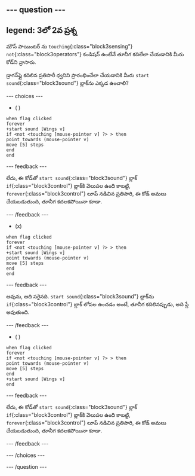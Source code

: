
--- question ---
---
legend: 3లో 2వ ప్రశ్న
---

మౌస్ పాయింటర్ ను `touching`{:class="block3sensing"} `not`{:class="block3operators"} కండిషన్ ఉంటేనే తూనీగ కదిలేలా చేయడానికి మీరు కోడ్‌ని వ్రాసారు.

డ్రాగన్‌ఫ్లై కదిలిన ప్రతిసారీ ధ్వనిని ప్రారంభించేలా చేయడానికి మీరు `start sound`{:class="block3sound"} బ్లాక్‌ను ఎక్కడ ఉంచాలి?

--- choices ---

- ( )

```blocks3
when flag clicked
forever
+start sound [Wings v]
if <not <touching [mouse-pointer v] ?> > then
point towards (mouse-pointer v)
move [5] steps
end
end
```

--- feedback ---

లేదు, ఈ కోడ్‌తో `start sound`{:class="block3sound"} బ్లాక్ `if`{:class="block3control"} బ్లాక్‌కి వెలుపల ఉంది కాబట్టి, `forever`{:class="block3control"} లూప్ నడిచిన ప్రతిసారి, ఈ కోడ్ అమలు చేయబడుతుంది, తూనీగ కదలకపోయినా కూడా.

--- /feedback ---

- (x)

```blocks3
when flag clicked
forever
if <not <touching [mouse-pointer v] ?> > then
+start sound [Wings v]
point towards (mouse-pointer v)
move [5] steps
end
end
```

  --- feedback ---

అవును, అది సరైనది. `start sound`{:class="block3sound"} బ్లాక్‌ను `if`{:class="block3control"} బ్లాక్‌ లోపల ఉంచడం అంటే, తూనీగ కదిలినప్పుడు, అది ప్లే అవుతుంది.

  --- /feedback ---

- ( )


```blocks3
when flag clicked
forever
if <not <touching [mouse-pointer v] ?> > then
point towards (mouse-pointer v)
move [5] steps
end
+start sound [Wings v]
end
```

  --- feedback ---

లేదు, ఈ కోడ్‌తో `start sound`{:class="block3sound"} బ్లాక్ `if`{:class="block3control"} బ్లాక్‌కి వెలుపల ఉంది కాబట్టి, `forever`{:class="block3control"} లూప్ నడిచిన ప్రతిసారి, ఈ కోడ్ అమలు చేయబడుతుంది, తూనీగ కదలకపోయినా కూడా.

  --- /feedback ---

--- /choices ---

--- /question ---
